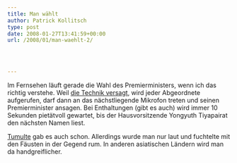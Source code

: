 ```yaml
---
title: Man wählt
author: Patrick Kollitsch
type: post
date: 2008-01-27T13:41:59+00:00
url: /2008/01/man-waehlt-2/




---
```

Im Fernsehen läuft gerade die Wahl des Premierministers, wenn ich das richtig verstehe. Weil [die Technik versagt][1], wird jeder Abgeordnete aufgerufen, darf dann an das nächstliegende Mikrofon treten und seinen Premierminister ansagen. Bei Enthaltungen (gibt es auch) wird immer 10 Sekunden pietätvoll gewartet, bis der Hausvorsitzende Yongyuth Tiyapairat den nächsten Namen liest.

[Tumulte][2] gab es auch schon. Allerdings wurde man nur laut und fuchtelte mit den Fäusten in der Gegend rum. In anderen asiatischen Ländern wird man da handgreiflicher.

 [1]: http://www.nationmultimedia.com/breakingnews/read.php?newsid=30063645
 [2]: http://www.nationmultimedia.com/breakingnews/read.php?newsid=30063644